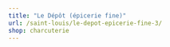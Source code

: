 ```yaml
---
title: "Le Dépôt (épicerie fine)"
url: /saint-louis/le-depot-epicerie-fine-3/
shop: charcuterie
---
```

